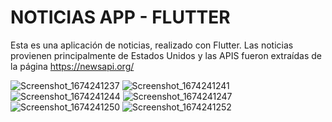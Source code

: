 # NOTICIAS APP - FLUTTER

Esta es una aplicación de noticias, realizado con Flutter. Las noticias provienen principalmente de Estados Unidos y las APIS fueron extraídas de la página  https://newsapi.org/

![Screenshot_1674241237](https://user-images.githubusercontent.com/102377147/213786291-31c64f36-8d2d-4ba0-836c-27d4118bb638.png) ![Screenshot_1674241241](https://user-images.githubusercontent.com/102377147/213786295-7796031f-f5bd-408b-af84-cc6e75c25ddb.png) ![Screenshot_1674241244](https://user-images.githubusercontent.com/102377147/213786299-2c01eb2a-7db6-4f14-8062-637b216bc09c.png) 
![Screenshot_1674241247](https://user-images.githubusercontent.com/102377147/213786300-a3dbc820-5933-4c17-aa3c-9af5da6ee00b.png) ![Screenshot_1674241250](https://user-images.githubusercontent.com/102377147/213786301-e00c67be-f765-4520-b340-77c369d04e97.png) ![Screenshot_1674241252](https://user-images.githubusercontent.com/102377147/213786302-3c0c9d28-2c80-474f-a9dd-de7ea9257ed2.png)
